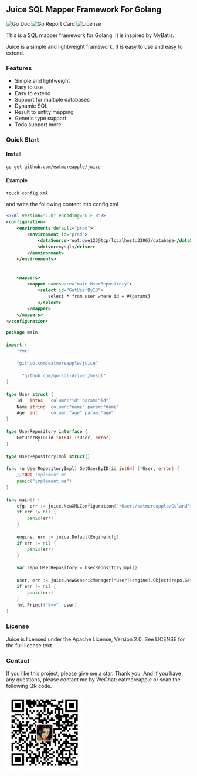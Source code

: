 ## Juice SQL Mapper Framework For Golang

![Go Doc](https://pkg.go.dev/badge/github.com/eatmoreapple/juice)
![Go Report Card](https://goreportcard.com/badge/github.com/eatmoreapple/juice)
![License](https://img.shields.io/badge/License-Apache%202.0-blue.svg)

This is a SQL mapper framework for Golang. It is inspired by MyBatis.

Juice is a simple and lightweight framework. It is easy to use and easy to extend.

### Features

* Simple and lightweight
* Easy to use
* Easy to extend
* Support for multiple databases
* Dynamic SQL
* Result to entity mapping
* Generic type support
* Todo support more

### Quick Start

#### Install

```bash
go get github.com/eatmoreapple/juice
```

#### Example

```shell
touch config.xml
```

and write the following content into config.xml

```xml
<?xml version="1.0" encoding="UTF-8"?>
<configuration>
    <environments default="prod">
        <environment id="prod">
            <dataSource>root:qwe123@tcp(localhost:3306)/database</dataSource>
            <driver>mysql</driver>
        </environment>
    </environments>


    <mappers>
        <mapper namespace="main.UserRepository">
            <select id="GetUserByID">
                select * from user where id = #{params}
            </select>
        </mapper>
    </mappers>
</configuration>
```

```go
package main

import (
	"fmt"

	"github.com/eatmoreapple/juice"

	_ "github.com/go-sql-driver/mysql"
)

type User struct {
	Id   int64  `column:"id" param:"id"`
	Name string `column:"name" param:"name"`
	Age  int    `column:"age" param:"age"`
}

type UserRepository interface {
	GetUserByID(id int64) (*User, error)
}

type UserRepositoryImpl struct{}

func (u UserRepositoryImpl) GetUserByID(id int64) (*User, error) {
	//TODO implement me
	panic("implement me")
}

func main() {
	cfg, err := juice.NewXMLConfiguration("/Users/eatmoreapple/GolandProjects/pillow/.example/config.xml")
	if err != nil {
		panic(err)
	}

	engine, err := juice.DefaultEngine(cfg)
	if err != nil {
		panic(err)
	}

	var repo UserRepository = UserRepositoryImpl{}

	user, err := juice.NewGenericManager[*User](engine).Object(repo.GetUserByID).Query(3).One()
	if err != nil {
		panic(err)
	}
	fmt.Printf("%+v", user)
}


```

### License

Juice is licensed under the Apache License, Version 2.0. See LICENSE for the full license text.

### Contact

If you like this project, please give me a star. Thank you.
And If you have any questions, please contact me by WeChat: eatmoreapple or scan the following QR code.


<img width="210px"  src="https://github.com/eatmoreapple/eatMoreApple/blob/main/img/wechat.jpg" align="left">
